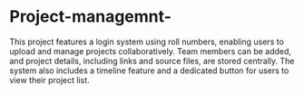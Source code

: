 # Project-managemnt-
This project features a login system using roll numbers, enabling users to upload and manage projects collaboratively. Team members can be added, and project details, including links and source files, are stored centrally. The system also includes a timeline feature and a dedicated button for users to view their project list.
